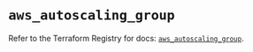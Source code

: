 # `aws_autoscaling_group`

Refer to the Terraform Registry for docs: [`aws_autoscaling_group`](https://registry.terraform.io/providers/hashicorp/aws/5.33.0/docs/resources/autoscaling_group).

